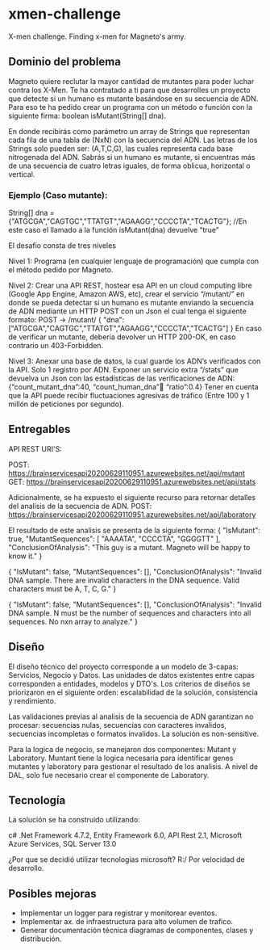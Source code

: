 # xmen-challenge
X-men challenge. Finding x-men for Magneto's army.

## Dominio del problema

Magneto quiere reclutar la mayor cantidad de mutantes para poder luchar contra los X-Men. Te ha contratado a ti para que desarrolles un proyecto que detecte si un humano es mutante basándose en su secuencia de ADN. Para eso te ha pedido crear un programa con un método o función con la siguiente firma: boolean isMutant(String[] dna).

En donde recibirás como parámetro un array de Strings que representan cada fila de una tabla de (NxN) con la secuencia del ADN. Las letras de los Strings solo pueden ser: (A,T,C,G), las cuales representa cada base nitrogenada del ADN. Sabrás si un humano es mutante, si encuentras más de una secuencia de cuatro letras iguales, de forma oblicua, horizontal o vertical.

### Ejemplo (Caso mutante):
String[] dna = {"ATGCGA","CAGTGC","TTATGT","AGAAGG","CCCCTA","TCACTG"}; 
//En este caso el llamado a la función isMutant(dna) devuelve “true”

El desafio consta de tres niveles

Nivel 1:
Programa (en cualquier lenguaje de programación) que cumpla con el método pedido por Magneto.

Nivel 2:
Crear una API REST, hostear esa API en un cloud computing libre (Google App Engine, Amazon AWS, etc), crear el servicio “/mutant/” en donde se pueda detectar si un humano es
mutante enviando la secuencia de ADN mediante un HTTP POST con un Json el cual tenga el siguiente formato:
POST → /mutant/
{
  "dna":["ATGCGA","CAGTGC","TTATGT","AGAAGG","CCCCTA","TCACTG"]
}
En caso de verificar un mutante, debería devolver un HTTP 200-OK, en caso contrario un 403-Forbidden.


Nivel 3:
Anexar una base de datos, la cual guarde los ADN’s verificados con la API. Solo 1 registro por ADN.
Exponer un servicio extra “/stats” que devuelva un Json con las estadísticas de las verificaciones de ADN: {“count_mutant_dna”:40, “count_human_dna”:100: “ratio”:0.4}
Tener en cuenta que la API puede recibir fluctuaciones agresivas de tráfico (Entre 100 y 1 millón de peticiones por segundo).

## Entregables
API REST URI'S:

POST: https://brainservicesapi20200629110951.azurewebsites.net/api/mutant
GET:  https://brainservicesapi20200629110951.azurewebsites.net/api/stats

Adicionalmente, se ha expuesto el siguiente recurso para retornar detalles del analisis de la secuencia de ADN.
POST: https://brainservicesapi20200629110951.azurewebsites.net/api/laboratory

El resultado de este analisis se presenta de la siguiente forma:
{
    "IsMutant": true,
    "MutantSequences": [
        "AAAATA",
        "CCCCTA",
        "GGGGTT"
    ],
    "ConclusionOfAnalysis": "This guy is a mutant. Magneto will be happy to know it."
}

{
    "IsMutant": false,
    "MutantSequences": [],
    "ConclusionOfAnalysis": "Invalid DNA sample. There are invalid characters in the DNA sequence. Valid characters must be A, T, C, G."
}

{
    "IsMutant": false,
    "MutantSequences": [],
    "ConclusionOfAnalysis": "Invalid DNA sample. N must be the number of sequences and characters into all sequences. No nxn array to analyze."
}

## Diseño

El diseño técnico del proyecto corresponde a un modelo de 3-capas: Servicios, Negocio y Datos. Las unidades de datos existentes entre capas corresponden a entidades, modelos y DTO's. Los criterios de diseños se priorizaron en el siguiente orden: escalabilidad de la solución, consistencia y rendimiento.

Las validaciones previas al analisis de la secuencia de ADN garantizan no procesar: secuencias nulas, secuencias con caracteres invalidos, secuencias incompletas o formatos invalidos. La solución es non-sensitive.

Para la logica de negocio, se manejaron dos componentes: Mutant y Laboratory. Muntant tiene la logica necesaria para identificar genes mutantes y laboratory para gestionar el resultado de los analisis. A nivel de DAL, solo fue necesario crear el componente de Laboratory.

## Tecnología
La solución se ha construido utilizando:

c#
.Net Framework 4.7.2,
Entity Framework 6.0,
API Rest 2.1,
Microsoft Azure Services,
SQL Server 13.0

¿Por que se decidió utilizar tecnologias microsoft? R:/ Por velocidad de desarrollo.

## Posibles mejoras
* Implementar un logger para registrar y monitorear eventos.
* Implementar ax. de infraestructura para alto volumen de trafico.
* Generar documentación técnica diagramas de componentes, clases y distribución.
